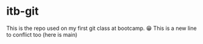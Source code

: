 # itb-git
This is the repo used on my first git class at bootcamp. 😁
This is a new line to conflict too (here is main)
